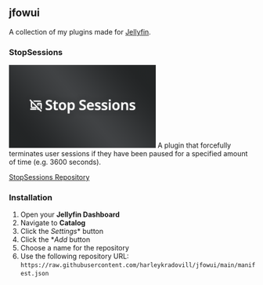 ## jfowui
A collection of my plugins made for [Jellyfin](https://jellyfin.org).

### StopSessions
<img src="https://github.com/harleykradovill/jf-stopsessions/blob/main/stopsessions.png?raw=true" width="300" />
A plugin that forcefully terminates user sessions if they have been paused for a specified amount of time (e.g. 3600 seconds).

[StopSessions Repository](https://github.com/harleykradovill/jf-stopsessions)

### Installation

1. Open your **Jellyfin Dashboard**
2. Navigate to **Catalog**
3. Click the *Settings** button
4. Click the **Add* button
5. Choose a name for the repository
6. Use the following repository URL: `https://raw.githubusercontent.com/harleykradovill/jfowui/main/manifest.json`
